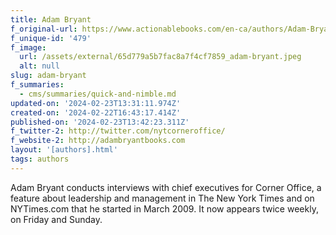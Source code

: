 ```yaml
---
title: Adam Bryant
f_original-url: https://www.actionablebooks.com/en-ca/authors/Adam-Bryant/
f_unique-id: '479'
f_image:
  url: /assets/external/65d779a5b7fac8a7f4cf7859_adam-bryant.jpeg
  alt: null
slug: adam-bryant
f_summaries:
  - cms/summaries/quick-and-nimble.md
updated-on: '2024-02-23T13:31:11.974Z'
created-on: '2024-02-22T16:43:17.414Z'
published-on: '2024-02-23T13:42:23.311Z'
f_twitter-2: http://twitter.com/nytcorneroffice/
f_website-2: http://adambryantbooks.com
layout: '[authors].html'
tags: authors
---
```


Adam Bryant conducts interviews with chief executives for Corner Office, a feature about leadership and management in The New York Times and on NYTimes.com that he started in March 2009. It now appears twice weekly, on Friday and Sunday.
